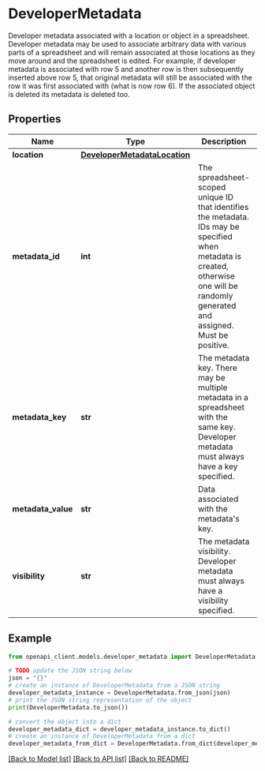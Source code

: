 # DeveloperMetadata

Developer metadata associated with a location or object in a spreadsheet. Developer metadata may be used to associate arbitrary data with various parts of a spreadsheet and will remain associated at those locations as they move around and the spreadsheet is edited. For example, if developer metadata is associated with row 5 and another row is then subsequently inserted above row 5, that original metadata will still be associated with the row it was first associated with (what is now row 6). If the associated object is deleted its metadata is deleted too.

## Properties

Name | Type | Description | Notes
------------ | ------------- | ------------- | -------------
**location** | [**DeveloperMetadataLocation**](DeveloperMetadataLocation.md) |  | [optional] 
**metadata_id** | **int** | The spreadsheet-scoped unique ID that identifies the metadata. IDs may be specified when metadata is created, otherwise one will be randomly generated and assigned. Must be positive. | [optional] 
**metadata_key** | **str** | The metadata key. There may be multiple metadata in a spreadsheet with the same key. Developer metadata must always have a key specified. | [optional] 
**metadata_value** | **str** | Data associated with the metadata&#39;s key. | [optional] 
**visibility** | **str** | The metadata visibility. Developer metadata must always have a visibility specified. | [optional] 

## Example

```python
from openapi_client.models.developer_metadata import DeveloperMetadata

# TODO update the JSON string below
json = "{}"
# create an instance of DeveloperMetadata from a JSON string
developer_metadata_instance = DeveloperMetadata.from_json(json)
# print the JSON string representation of the object
print(DeveloperMetadata.to_json())

# convert the object into a dict
developer_metadata_dict = developer_metadata_instance.to_dict()
# create an instance of DeveloperMetadata from a dict
developer_metadata_from_dict = DeveloperMetadata.from_dict(developer_metadata_dict)
```
[[Back to Model list]](../README.md#documentation-for-models) [[Back to API list]](../README.md#documentation-for-api-endpoints) [[Back to README]](../README.md)


